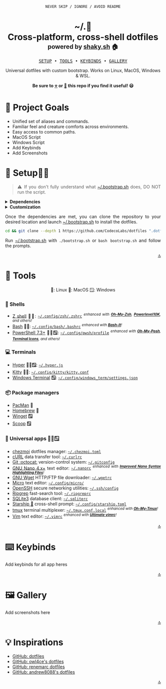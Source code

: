 <div align="justify">
<div align="center">

```ocaml
NEVER SKIP / IGNORE / AVOID README
```
<h1>
    <a name="top" title="dotfiles">~/.📂</a><br/>Cross-platform, cross-shell dotfiles<br/> <sup><sub>powered by  <a href="https://shaky.sh/simple-dotfiles/">shaky.sh</a> 🏠</sub></sup>
</h1>

<pre align="center">
<a href="#-setup">SETUP</a> • <a href="#-tools">TOOLS</a> • <a href="#-keybinds">KEYBINDS</a> • <a href="#-gallery">GALLERY</a>
</pre>


Universal dotfiles with custom bootstrap.  Works on Linux, MacOS, Windows & WSL.


<div align="center">
    <p><strong>Be sure to <a href="#" title="star">⭐️</a> or <a href="#" title="fork">🔱</a> this repo if you find it useful! 😃</strong></p>
</div>
</div>

# 🥅 Project Goals
-   Unified set of aliases and commands.
-   Familiar feel and creature comforts across environments.
-   Easy access to common paths.
-   MacOS Script
-   Windows Script
-   Add Keybinds
-   Add Screenshots

# 🚀 Setup📡🔭

>⚠️ If you don't fully understand what [~/.bootstrap.sh](bootstrap.sh) does, DO NOT run the script.

<details>
<summary><b>Dependencies</b></summary>

Before you get started, there are a few dependencies that need to be fulfilled in order to run [~/.bootstrap.sh](bootstrap.sh)
- [Git](https://git-scm.com/)
- [Gum](https://github.com/charmbracelet/gum)
</details>
<details>
<summary><b>Customization</b></summary>

- **Packages**
  - [packages.conf](./bootstrap/packages.conf): Packages to be installed
- **Dotfiles**
  - [user.links.prop](./bootstrap/user.links.prop): Installs dotfiles for user only
  - [system.links.prop](./bootstrap/system.links.prop): Installs dotfiles system wide
</details>

Once the dependencies are met, you can clone the repository to your desired location and launch [~/.bootstrap.sh](bootstrap.sh) to install the dotfiles.

```bash
cd && git clone --depth 1 https://github.com/CodecoLabs/dotfiles ".dotfiles" && cd .dotfiles
```

Run [~/.bootstrap.sh](bootstrap.sh) with `./bootstrap.sh` or `bash bootstrap.sh`
and follow the prompts.



<p align="right"><a href="#top" title="Back to top">🔝</a></p>

# 🧰 Tools
<div align="center">
🐧: Linux
🍏: MacOS
🪟: Windows
</div>

### 🐚 Shells

-   [Z shell](http://zsh.sourceforge.net/) <b title="Linux">🐧</b><b title="MacOS">🍏</b>: [`~/.config/zsh/.zshrc`](./.config/zsh/.zshrc) _<sup>enhanced with [**Oh-My-Zsh**](https://ohmyz.sh/), [**Powerlevel10K**](https://github.com/romkatv/powerlevel10k), and others!</sup>_
-   [Bash](https://www.gnu.org/software/bash/) <b title="Linux">🐧</b><b title="MacOS">🍏</b>: [`~/.config/bash/.bashrc`](./.config/bash/.bashrc) _<sup>enhanced with [**Bash-It**](https://github.com/Bash-it/bash-it)!</sup>_
-   [PowerShell 7.3+](https://github.com/PowerShell/PowerShell) <b title="Linux">🐧</b><b title="MacOS">🍏</b><b title="Windows">🪟</b>: [`~/.config/pwsh/profile`](./.config/pwsh/profile.ps1) _<sup>enhanced with [**Oh-My-Posh**](https://github.com/JanDeDobbeleer/oh-my-posh), [**Terminal Icons**](https://github.com/devblackops/Terminal-Icons), and others!</sup>_

### 💻 Terminals

-   [Hyper](https://hyper.is/) <b title="Linux">🐧</b><b title="MacOS">🍏</b><b title="Windows">🪟</b>: [`~/.hyper.js`](./dot_hyper.js.tmpl)
-   [Kitty](https://sw.kovidgoyal.net/kitty/) <b title="Linux">🐧</b><b title="MacOS">🍏</b>: [`~/.config/kitty/kitty.conf`](./.config/kitty/kitty.conf)
-   [Windows Terminal](https://github.com/microsoft/terminal) <b title="Windows">🪟</b>: [`~/.config/windows_term/settings.json`](./.config/windows_term/settings.json)


### 📦 Package managers
-   [PacMan](https://scoop.sh/) <b title="Arch">🐧</b>
-   [Homebrew](https://brew.sh/) <b title="MacOS">🍏</b>
-   [Winget](https://github.com/microsoft/winget-cli) <b title="Windows">🪟</b>
-   [Scoop](https://scoop.sh/) <b title="Windows">🪟</b>


### 💾 Universal apps <b title="Linux">🐧</b><b title="macOS">🍏</b><b title="Windows">🪟</b>

-   [chezmoi](https://www.chezmoi.io/) dotfiles manager: [`~/.chezmoi.toml`](./.chezmoi.toml.tmpl)
-   [cURL](https://curl.haxx.se/) data transfer tool: [`~/.curlrc`](./dot_curlrc)
-   [Git :octocat:](https://git-scm.com/) version-control system: [`~/.gitconfig`](./dot_gitconfig.tmpl)
-   [GNU Nano 4.x+](https://www.nano-editor.org/) text editor: [`~/.nanorc`](./dot_nanorc) _<sup>enhanced with [**Improved Nano Syntax Highlighting Files**](https://github.com/scopatz/nanorc)!</sup>_
-   [GNU Wget](https://www.gnu.org/software/wget/) HTTP/FTP file downloader: [`~/.wgetrc`](./dot_wgetrc)
-   [Micro](https://micro-editor.github.io/) text editor: [`~/.config/micro/`](./dot_config/micro)
-   [OpenSSH](https://www.openssh.com/) secure networking utilities: [`~/.ssh/config`](./dot_ssh/config.tmpl)
-   [Ripgrep](https://github.com/BurntSushi/ripgrep) fast-search tool: [`~/.ripgreprc`](./dot_ripgreprc)
-   [SQLite3](https://www.sqlite.org/cli.html) database client: [`~/.sqliterc`](./dot_sqliterc)
-   [Starship 🚀](https://starship.rs) cross-shell prompt: [`~/.config/starship.toml`](./dot_config/starship.toml)
-   [tmux](https://github.com/tmux/tmux/wiki) terminal multiplexer: [`~/.tmux.conf.local`](./dot_tmux.conf.local) _<sup>enhanced with [**Oh-My-Tmux**](https://github.com/gpakosz/.tmux)!</sup>_
-   [Vim](https://www.vim.org/) text editor: [`~/.vimrc`](./dot_vimrc) _<sup>enhanced with [**Ultimate vimrc**](https://github.com/amix/vimrc)!</sup>_

<p align="right"><a href="#top" title="Back to top">🔝</a></p>

# ⌨️ Keybinds
Add keybinds for all app heres
<p align="right"><a href="#top" title="Back to top">🔝</a></p>

# 🖼️ Gallery
Add screenshots here
<p align="right"><a href="#top" title="Back to top">🔝</a></p>

# 💡 Inspirations
-   [GitHub: dotfiles](https://dotfiles.github.io/)
-   [GitHub: owl4ce's dotfiles](https://github.com/owl4ce/dotfiles)
-   [GitHub: renemarc dotfiles](https://github.com/renemarc/dotfiles)
-   [GitHub: andrew8088's dotfiles](https://github.com/andrew8088/dotfiles)

<p align="right"><a href="#top" title="Back to top">🔝</a></p>
